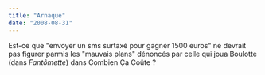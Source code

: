 ```yaml
---
title: "Arnaque"
date: "2008-08-31"
---
```


Est-ce que "envoyer un sms surtaxé pour gagner 1500 euros" ne devrait pas figurer parmis les "mauvais plans" dénoncés par celle qui joua Boulotte (dans _Fantômette_) dans Combien Ça Coûte ?
